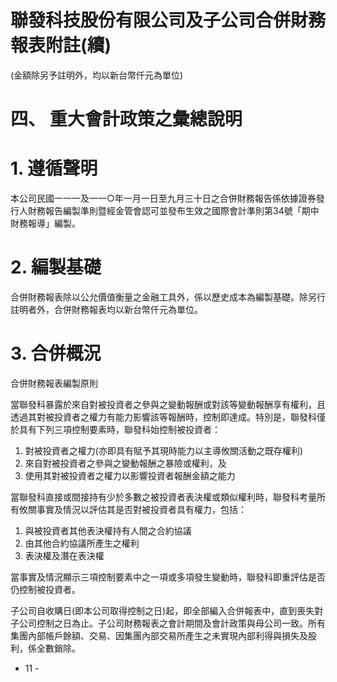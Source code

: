 # 聯發科技股份有限公司及子公司合併財務報表附註(續)

(金額除另予註明外，均以新台幣仟元為單位)

# 四、 重大會計政策之彙總說明

# 1. 遵循聲明

本公司民國一一一及一一○年一月一日至九月三十日之合併財務報告係依據證券發行人財務報告編製準則暨經金管會認可並發布生效之國際會計準則第34號「期中財務報導」編製。

# 2. 編製基礎

合併財務報表除以公允價值衡量之金融工具外，係以歷史成本為編製基礎。除另行註明者外，合併財務報表均以新台幣仟元為單位。

# 3. 合併概況

合併財務報表編製原則

當聯發科暴露於來自對被投資者之參與之變動報酬或對該等變動報酬享有權利，且透過其對被投資者之權力有能力影響該等報酬時，控制即達成。特別是，聯發科僅於具有下列三項控制要素時，聯發科始控制被投資者：

1. 對被投資者之權力(亦即具有賦予其現時能力以主導攸關活動之既存權利)
2. 來自對被投資者之參與之變動報酬之暴險或權利，及
3. 使用其對被投資者之權力以影響投資者報酬金額之能力

當聯發科直接或間接持有少於多數之被投資者表決權或類似權利時，聯發科考量所有攸關事實及情況以評估其是否對被投資者具有權力，包括：

1. 與被投資者其他表決權持有人間之合約協議
2. 由其他合約協議所產生之權利
3. 表決權及潛在表決權

當事實及情況顯示三項控制要素中之一項或多項發生變動時，聯發科即重評估是否仍控制被投資者。

子公司自收購日(即本公司取得控制之日)起，即全部編入合併報表中，直到喪失對子公司控制之日為止。子公司財務報表之會計期間及會計政策與母公司一致。所有集團內部帳戶餘額、交易、因集團內部交易所產生之未實現內部利得與損失及股利，係全數銷除。

- 11 -